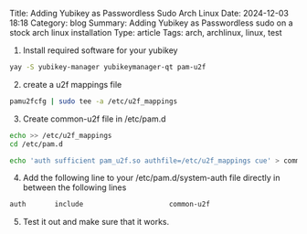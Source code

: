 Title: Adding Yubikey as Passwordless Sudo Arch Linux
Date: 2024-12-03 18:18
Category: blog
Summary: Adding Yubikey as Passwordless sudo on a stock arch linux installation
Type: article
Tags: arch, archlinux, linux, test

1. Install required software for your yubikey 
```bash
yay -S yubikey-manager yubikeymanager-qt pam-u2f
```
2. create a u2f mappings file 
```bash
pamu2fcfg | sudo tee -a /etc/u2f_mappings
```
3. Create common-u2f file in /etc/pam.d
```bash
echo >> /etc/u2f_mappings
cd /etc/pam.d

echo 'auth sufficient pam_u2f.so authfile=/etc/u2f_mappings cue' > common-u2f
```
4. Add the following line to your /etc/pam.d/system-auth file directly in between the following lines
```bash
auth       include                     common-u2f
```

5. Test it out and make sure that it works.